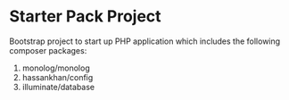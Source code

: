 # Starter Pack Project

Bootstrap project to start up PHP application which includes the following composer packages:

1. monolog/monolog
2. hassankhan/config
3. illuminate/database